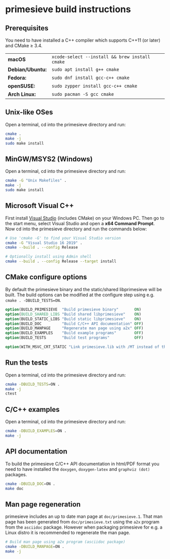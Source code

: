 # primesieve build instructions

## Prerequisites

You need to have installed a C++ compiler which supports C++11 (or later) and CMake ≥ 3.4.

<table>
    <tr>
        <td><b>macOS</b></td>
        <td><code>xcode-select --install && brew install cmake</code></td>
    </tr>
    <tr>
        <td><b>Debian/Ubuntu:</b></td>
        <td><code>sudo apt install g++ cmake</code></td>
    </tr>
    <tr>
        <td><b>Fedora:</b></td>
        <td><code>sudo dnf install gcc-c++ cmake</code></td>
    </tr>
    <tr>
        <td><b>openSUSE:</b></td>
        <td><code>sudo zypper install gcc-c++ cmake</code></td>
    </tr>
    <tr>
        <td><b>Arch Linux:</b></td>
        <td><code>sudo pacman -S gcc cmake</code></td>
    </tr>
</table>

## Unix-like OSes

Open a terminal, cd into the primesieve directory and run:

```bash
cmake .
make -j
sudo make install
```

## MinGW/MSYS2 (Windows)

Open a terminal, cd into the primesieve directory and run:

```bash
cmake -G "Unix Makefiles" .
make -j
sudo make install
```

## Microsoft Visual C++

First install [Visual Studio](https://visualstudio.microsoft.com/downloads/)
(includes CMake) on your Windows PC. Then go to the start menu, select Visual
Studio and open a **x64 Command Prompt**. Now cd into the primesieve directory
and run the commands below:

```bash
# Use 'cmake -G' to find your Visual Studio version
cmake -G "Visual Studio 16 2019" .
cmake --build . --config Release

# Optionally install using Admin shell
cmake --build . --config Release --target install
```

## CMake configure options

By default the primesieve binary and the static/shared libprimesieve will be
built. The build options can be modified at the configure step using e.g.
```cmake . -DBUILD_TESTS=ON```.

```CMake
option(BUILD_PRIMESIEVE  "Build primesieve binary"       ON)
option(BUILD_SHARED_LIBS "Build shared libprimesieve"    ON)
option(BUILD_STATIC_LIBS "Build static libprimesieve"    ON)
option(BUILD_DOC         "Build C/C++ API documentation" OFF)
option(BUILD_MANPAGE     "Regenerate man page using a2x" OFF)
option(BUILD_EXAMPLES    "Build example programs"        OFF)
option(BUILD_TESTS       "Build test programs"           OFF)

option(WITH_MSVC_CRT_STATIC "Link primesieve.lib with /MT instead of the default /MD" OFF)
```

## Run the tests

Open a terminal, cd into the primesieve directory and run:

```bash
cmake -DBUILD_TESTS=ON .
make -j
ctest
```

## C/C++ examples

Open a terminal, cd into the primesieve directory and run:

```bash
cmake -DBUILD_EXAMPLES=ON .
make -j
```

## API documentation

To build the primesieve C/C++ API documentation in html/PDF format
you need to have installed the ```doxygen```, ```doxygen-latex``` and
```graphviz (dot)``` packages.

```bash
cmake -DBUILD_DOC=ON .
make doc
```

## Man page regeneration

primesieve includes an up to date man page at ```doc/primesieve.1```.
That man page has been generated from ```doc/primesieve.txt``` using
the ```a2x``` program from the ```asciidoc``` package. However when
packaging primesieve for e.g. a Linux distro it is recommended to
regenerate the man page.

```bash
# Build man page using a2x program (asciidoc package)
cmake -DBUILD_MANPAGE=ON .
make -j
```
